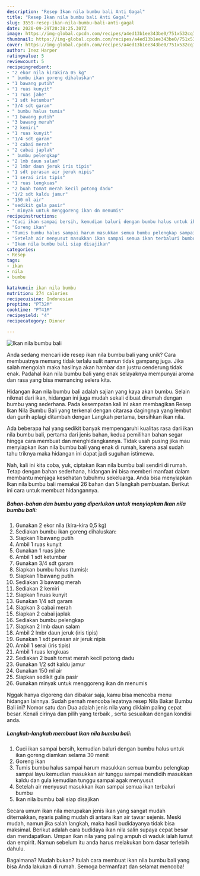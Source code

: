 ```yaml
---
description: "Resep Ikan nila bumbu bali Anti Gagal"
title: "Resep Ikan nila bumbu bali Anti Gagal"
slug: 3559-resep-ikan-nila-bumbu-bali-anti-gagal
date: 2020-09-29T20:38:25.307Z
image: https://img-global.cpcdn.com/recipes/a4ed13b1ee343be0/751x532cq70/ikan-nila-bumbu-bali-foto-resep-utama.jpg
thumbnail: https://img-global.cpcdn.com/recipes/a4ed13b1ee343be0/751x532cq70/ikan-nila-bumbu-bali-foto-resep-utama.jpg
cover: https://img-global.cpcdn.com/recipes/a4ed13b1ee343be0/751x532cq70/ikan-nila-bumbu-bali-foto-resep-utama.jpg
author: Inez Harper
ratingvalue: 5
reviewcount: 5
recipeingredient:
- "2 ekor nila kirakira 05 kg"
- " bumbu ikan goreng dihaluskan"
- "1 bawang putih"
- "1 ruas kunyit"
- "1 ruas jahe"
- "1 sdt ketumbar"
- "3/4 sdt garam"
- " bumbu halus tumis"
- "1 bawang putih"
- "3 bawang merah"
- "2 kemiri"
- "1 ruas kunyit"
- "1/4 sdt garam"
- "3 cabai merah"
- "2 cabai japlak"
- " bumbu pelengkap"
- "2 lmb daun salam"
- "2 lmbr daun jeruk iris tipis"
- "1 sdt perasan air jeruk nipis"
- "1 serai iris tipis"
- "1 ruas lengkuas"
- "2 buah tomat merah kecil potong dadu"
- "1/2 sdt kaldu jamur"
- "150 ml air"
- "sedikit gula pasir"
- " minyak untuk menggoreng ikan dn menumis"
recipeinstructions:
- "Cuci ikan sampai bersih, kemudian baluri dengan bumbu halus untuk ikan goreng diamkan selama 30 menit"
- "Goreng ikan"
- "Tumis bumbu halus sampai harum masukkan semua bumbu pelengkap sampai layu kemudian masukkan air tunggu sampai mendidih masukkan kaldu dan gula kemudian tunggu sampai agak menyusut"
- "Setelah air menyusut masukkan ikan sampai semua ikan terbaluri bumbu"
- "Ikan nila bumbu bali siap disajikan"
categories:
- Resep
tags:
- ikan
- nila
- bumbu

katakunci: ikan nila bumbu 
nutrition: 274 calories
recipecuisine: Indonesian
preptime: "PT32M"
cooktime: "PT41M"
recipeyield: "4"
recipecategory: Dinner

---
```



![Ikan nila bumbu bali](https://img-global.cpcdn.com/recipes/a4ed13b1ee343be0/751x532cq70/ikan-nila-bumbu-bali-foto-resep-utama.jpg)

Anda sedang mencari ide resep ikan nila bumbu bali yang unik? Cara membuatnya memang tidak terlalu sulit namun tidak gampang juga. Jika salah mengolah maka hasilnya akan hambar dan justru cenderung tidak enak. Padahal ikan nila bumbu bali yang enak selayaknya mempunyai aroma dan rasa yang bisa memancing selera kita.

Hidangan ikan nila bumbu bali adalah sajian yang kaya akan bumbu. Selain nikmat dari ikan, hidangan ini juga mudah sekali dibuat dirumah dengan bumbu yang sederhana. Pada kesempatan kali ini akan membagikan Resep Ikan Nila Bumbu Bali yang terkenal dengan citarasa dagingnya yang lembut dan gurih aplagi ditambah dengan Langkah pertama, bersihkan ikan nila.

Ada beberapa hal yang sedikit banyak mempengaruhi kualitas rasa dari ikan nila bumbu bali, pertama dari jenis bahan, kedua pemilihan bahan segar hingga cara membuat dan menghidangkannya. Tidak usah pusing jika mau menyiapkan ikan nila bumbu bali yang enak di rumah, karena asal sudah tahu triknya maka hidangan ini dapat jadi suguhan istimewa.


Nah, kali ini kita coba, yuk, ciptakan ikan nila bumbu bali sendiri di rumah. Tetap dengan bahan sederhana, hidangan ini bisa memberi manfaat dalam membantu menjaga kesehatan tubuhmu sekeluarga. Anda bisa menyiapkan Ikan nila bumbu bali memakai 26 bahan dan 5 langkah pembuatan. Berikut ini cara untuk membuat hidangannya.

<!--inarticleads1-->

##### Bahan-bahan dan bumbu yang diperlukan untuk menyiapkan Ikan nila bumbu bali:

1. Gunakan 2 ekor nila (kira-kira 0,5 kg)
1. Sediakan  bumbu ikan goreng dihaluskan:
1. Siapkan 1 bawang putih
1. Ambil 1 ruas kunyit
1. Gunakan 1 ruas jahe
1. Ambil 1 sdt ketumbar
1. Gunakan 3/4 sdt garam
1. Siapkan  bumbu halus (tumis):
1. Siapkan 1 bawang putih
1. Sediakan 3 bawang merah
1. Sediakan 2 kemiri
1. Siapkan 1 ruas kunyit
1. Gunakan 1/4 sdt garam
1. Siapkan 3 cabai merah
1. Siapkan 2 cabai japlak
1. Sediakan  bumbu pelengkap
1. Siapkan 2 lmb daun salam
1. Ambil 2 lmbr daun jeruk (iris tipis)
1. Gunakan 1 sdt perasan air jeruk nipis
1. Ambil 1 serai (iris tipis)
1. Ambil 1 ruas lengkuas
1. Sediakan 2 buah tomat merah kecil potong dadu
1. Gunakan 1/2 sdt kaldu jamur
1. Gunakan 150 ml air
1. Siapkan sedikit gula pasir
1. Gunakan  minyak untuk menggoreng ikan dn menumis


Nggak hanya digoreng dan dibakar saja, kamu bisa mencoba menu hidangan lainnya. Sudah pernah mencoba lezatnya resep Nila Bakar Bumbu Bali ini? Nomor satu dan Dua adalah jenis nila yang diklaim paling cepat besar. Kenali cirinya dan pilih yang terbaik , serta sesuaikan dengan kondisi anda. 

<!--inarticleads2-->

##### Langkah-langkah membuat Ikan nila bumbu bali:

1. Cuci ikan sampai bersih, kemudian baluri dengan bumbu halus untuk ikan goreng diamkan selama 30 menit
1. Goreng ikan
1. Tumis bumbu halus sampai harum masukkan semua bumbu pelengkap sampai layu kemudian masukkan air tunggu sampai mendidih masukkan kaldu dan gula kemudian tunggu sampai agak menyusut
1. Setelah air menyusut masukkan ikan sampai semua ikan terbaluri bumbu
1. Ikan nila bumbu bali siap disajikan


Secara umum ikan nila merupakan jenis ikan yang sangat mudah diternakkan, nyaris paling mudah di antara ikan air tawar sejenis. Meski mudah, namun jika salah langkah, maka hasil budidayanya tidak bisa maksimal. Berikut adalah cara budidaya ikan nila salin supaya cepat besar dan mendapatkan. Umpan ikan nila yang paling ampuh di waduk ialah lumut dan empirit. Namun sebelum itu anda harus melakukan bom dasar terlebih dahulu. 

Bagaimana? Mudah bukan? Itulah cara membuat ikan nila bumbu bali yang bisa Anda lakukan di rumah. Semoga bermanfaat dan selamat mencoba!

